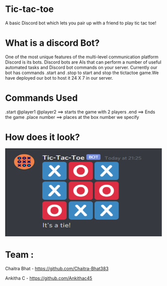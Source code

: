 # Tic-tac-toe
A basic Discord bot which lets you pair up with a friend to play tic tac toe!

# What is a discord Bot?
One of the most unique features of the multi-level communication platform Discord is its bots. Discord bots are AIs that can perform a number of useful automated tasks and Discord bot commands on your server. Currently our bot has commands .start and .stop to start and stop the tictactoe game.We have deployed our bot to host it 24 X 7 in our server.

# Commands Used
.start @player1 @player2 ==> starts the game with 2 players
.end ==> Ends the game
.place number ==> places at the box number we specify

# How does it look?
![Screenshot of GitHub Bot UI](/tic-tac-toe.png)

# Team :
Chaitra Bhat - https://github.com/Chaitra-Bhat383

Ankitha C - https://github.com/Ankithac45

